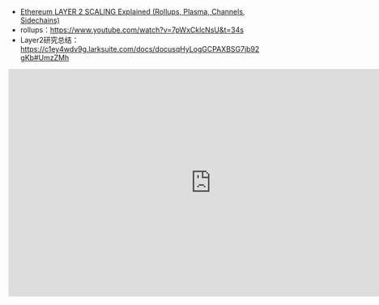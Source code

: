 

- [Ethereum LAYER 2 SCALING Explained (Rollups, Plasma, Channels, Sidechains)](https://www.youtube.com/watch?v=BgCgauWVTs0)
- rollups：https://www.youtube.com/watch?v=7pWxCklcNsU&t=34s
- Layer2研究总结：https://c1ey4wdv9g.larksuite.com/docs/docusqHyLogGCPAXBSG7jb92gKb#UmzZMh



<iframe style="border:none" width="800" height="450" src="https://whimsical.com/embed/DERvAXdroyrdhBwpkYnNAW"></iframe>
